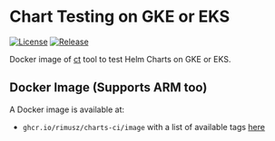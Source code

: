 # Chart Testing on GKE or EKS

[![License](https://img.shields.io/badge/License-Apache%202.0-blue.svg)](https://opensource.org/licenses/Apache-2.0)
[![Release](https://img.shields.io/github/release/rimusz/charts-ci.svg?style=flat-square)](https://github.com/rimusz/charts-ci/releases/latest)

Docker image of [ct](https://github.com/helm/chart-testing) tool to test Helm Charts on GKE or EKS.

## Docker Image (Supports ARM too)

A Docker image is available at:
- `ghcr.io/rimusz/charts-ci/image` with a list of available tags [here](https://github.com/rimusz/charts-ci/pkgs/container/charts-ci%2Fimage)
